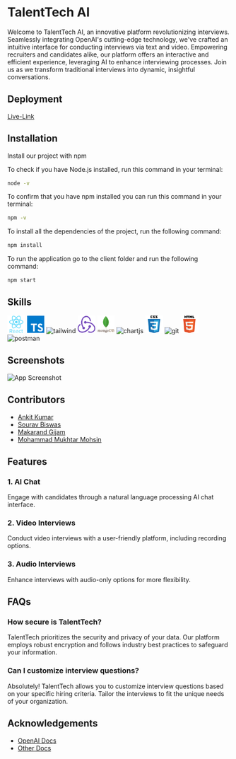 
# TalentTech AI

Welcome to TalentTech AI, an innovative platform revolutionizing interviews. Seamlessly integrating OpenAI's cutting-edge technology, we've crafted an intuitive interface for conducting interviews via text and video. Empowering recruiters and candidates alike, our platform offers an interactive and efficient experience, leveraging AI to enhance interviewing processes. Join us as we transform traditional interviews into dynamic, insightful conversations.

## Deployment 

[Live-Link]([https://github.com/ankitsimari](https://talent-tech-psi.vercel.app/))

## Installation

Install our project with npm

To check if you have Node.js installed, run this command in your terminal:

```bash
node -v
```
To confirm that you have npm installed you can run this command in your terminal:

```bash
npm -v
```
To install all the dependencies of the project, run the following command:
```bash
npm install
```
To run the application go to the client folder and run the following command:
```bash
npm start
```

## Skills

<img src="https://raw.githubusercontent.com/devicons/devicon/master/icons/react/react-original-wordmark.svg" alt="react" width="40" height="40"/> <img src="https://raw.githubusercontent.com/devicons/devicon/master/icons/typescript/typescript-original.svg" alt="typescript" width="40" height="40"/> <img src="https://www.vectorlogo.zone/logos/tailwindcss/tailwindcss-icon.svg" alt="tailwind" width="40" height="40"/> <img src="https://raw.githubusercontent.com/devicons/devicon/master/icons/redux/redux-original.svg" alt="redux" width="40" height="40"/> <img src="https://raw.githubusercontent.com/devicons/devicon/master/icons/mongodb/mongodb-original-wordmark.svg" alt="mongodb" width="40" height="40"/> <img src="https://www.chartjs.org/media/logo-title.svg" alt="chartjs" width="40" height="40"/> <img src="https://raw.githubusercontent.com/devicons/devicon/master/icons/css3/css3-original-wordmark.svg" alt="css3" width="40" height="40"/> <img src="https://www.vectorlogo.zone/logos/git-scm/git-scm-icon.svg" alt="git" width="40" height="40"/> <img src="https://raw.githubusercontent.com/devicons/devicon/master/icons/html5/html5-original-wordmark.svg" alt="html5" width="40" height="40"/> <img src="https://www.vectorlogo.zone/logos/getpostman/getpostman-icon.svg" alt="postman" width="40" height="40"/>

    
## Screenshots

![App Screenshot](https://via.placeholder.com/468x300?text=App+Screenshot+Here)

## Contributors
- [Ankit Kumar](https://github.com/ankitsimari)
- [Sourav Biswas](https://github.com/souravsb66)
- [Makarand Gijam](https://github.com/gmak22/)
- [Mohammad Mukhtar Mohsin](https://github.com/mdmukhtarmohsin)

## Features
### 1. AI Chat
Engage with candidates through a natural language processing AI chat interface.
### 2. Video Interviews
Conduct video interviews with a user-friendly platform, including recording options.
### 3. Audio Interviews
Enhance interviews with audio-only options for more flexibility.

## FAQs
### How secure is TalentTech?
TalentTech prioritizes the security and privacy of your data. Our platform employs robust encryption and follows industry best practices to safeguard your information.
### Can I customize interview questions?
Absolutely! TalentTech allows you to customize interview questions based on your specific hiring criteria. Tailor the interviews to fit the unique needs of your organization.


## Acknowledgements

 - [OpenAI Docs](https://platform.openai.com/docs/overview)
 - [Other Docs](https://www.builder.io/blog/stream-ai-javascript)
